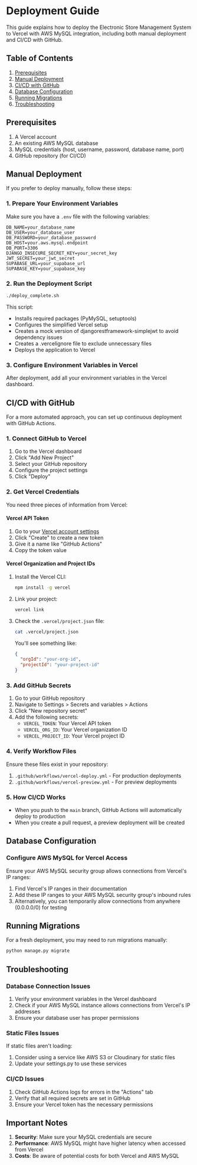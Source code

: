 # Deployment Guide

This guide explains how to deploy the Electronic Store Management System to Vercel with AWS MySQL integration, including both manual deployment and CI/CD with GitHub.

## Table of Contents

1. [Prerequisites](#prerequisites)
2. [Manual Deployment](#manual-deployment)
3. [CI/CD with GitHub](#cicd-with-github)
4. [Database Configuration](#database-configuration)
5. [Running Migrations](#running-migrations)
6. [Troubleshooting](#troubleshooting)

## Prerequisites

1. A Vercel account
2. An existing AWS MySQL database
3. MySQL credentials (host, username, password, database name, port)
4. GitHub repository (for CI/CD)

## Manual Deployment

If you prefer to deploy manually, follow these steps:

### 1. Prepare Your Environment Variables

Make sure you have a `.env` file with the following variables:

```
DB_NAME=your_database_name
DB_USER=your_database_user
DB_PASSWORD=your_database_password
DB_HOST=your.aws.mysql.endpoint
DB_PORT=3306
DJANGO_INSECURE_SECRET_KEY=your_secret_key
JWT_SECRET=your_jwt_secret
SUPABASE_URL=your_supabase_url
SUPABASE_KEY=your_supabase_key
```

### 2. Run the Deployment Script

```bash
./deploy_complete.sh
```

This script:
- Installs required packages (PyMySQL, setuptools)
- Configures the simplified Vercel setup
- Creates a mock version of djangorestframework-simplejwt to avoid dependency issues
- Creates a .vercelignore file to exclude unnecessary files
- Deploys the application to Vercel

### 3. Configure Environment Variables in Vercel

After deployment, add all your environment variables in the Vercel dashboard.

## CI/CD with GitHub

For a more automated approach, you can set up continuous deployment with GitHub Actions.

### 1. Connect GitHub to Vercel

1. Go to the Vercel dashboard
2. Click "Add New Project"
3. Select your GitHub repository
4. Configure the project settings
5. Click "Deploy"

### 2. Get Vercel Credentials

You need three pieces of information from Vercel:

#### Vercel API Token

1. Go to your [Vercel account settings](https://vercel.com/account/tokens)
2. Click "Create" to create a new token
3. Give it a name like "GitHub Actions"
4. Copy the token value

#### Vercel Organization and Project IDs

1. Install the Vercel CLI:
   ```bash
   npm install -g vercel
   ```

2. Link your project:
   ```bash
   vercel link
   ```

3. Check the `.vercel/project.json` file:
   ```bash
   cat .vercel/project.json
   ```

   You'll see something like:
   ```json
   {
     "orgId": "your-org-id",
     "projectId": "your-project-id"
   }
   ```

### 3. Add GitHub Secrets

1. Go to your GitHub repository
2. Navigate to Settings > Secrets and variables > Actions
3. Click "New repository secret"
4. Add the following secrets:
   - `VERCEL_TOKEN`: Your Vercel API token
   - `VERCEL_ORG_ID`: Your Vercel organization ID
   - `VERCEL_PROJECT_ID`: Your Vercel project ID

### 4. Verify Workflow Files

Ensure these files exist in your repository:

1. `.github/workflows/vercel-deploy.yml` - For production deployments
2. `.github/workflows/vercel-preview.yml` - For preview deployments

### 5. How CI/CD Works

- When you push to the `main` branch, GitHub Actions will automatically deploy to production
- When you create a pull request, a preview deployment will be created

## Database Configuration

### Configure AWS MySQL for Vercel Access

Ensure your AWS MySQL security group allows connections from Vercel's IP ranges:

1. Find Vercel's IP ranges in their documentation
2. Add these IP ranges to your AWS MySQL security group's inbound rules
3. Alternatively, you can temporarily allow connections from anywhere (0.0.0.0/0) for testing

## Running Migrations

For a fresh deployment, you may need to run migrations manually:

```bash
python manage.py migrate
```

## Troubleshooting

### Database Connection Issues

1. Verify your environment variables in the Vercel dashboard
2. Check if your AWS MySQL instance allows connections from Vercel's IP addresses
3. Ensure your database user has proper permissions

### Static Files Issues

If static files aren't loading:
1. Consider using a service like AWS S3 or Cloudinary for static files
2. Update your settings.py to use these services

### CI/CD Issues

1. Check GitHub Actions logs for errors in the "Actions" tab
2. Verify that all required secrets are set in GitHub
3. Ensure your Vercel token has the necessary permissions

## Important Notes

1. **Security**: Make sure your MySQL credentials are secure
2. **Performance**: AWS MySQL might have higher latency when accessed from Vercel
3. **Costs**: Be aware of potential costs for both Vercel and AWS MySQL 